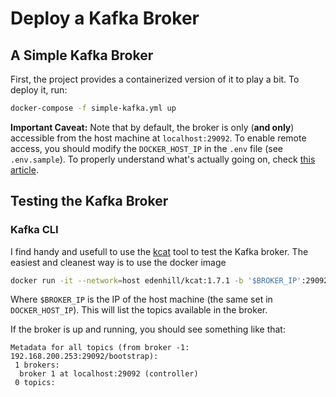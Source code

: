 # Deploy a Kafka Broker

## A Simple Kafka Broker

First, the project provides a containerized version of it to play a bit. To deploy it, run:

```bash
docker-compose -f simple-kafka.yml up
```

**Important Caveat:** Note that by default, the broker is only (**and only**) accessible from the host machine at `localhost:29092`. To enable remote access, you should modify the `DOCKER_HOST_IP` in the `.env` file (see `.env.sample`). To properly understand what's actually going on, check [this article](https://rmoff.net/2018/08/02/kafka-listeners-explained).


## Testing the Kafka Broker

### Kafka CLI

I find handy and usefull to use the [kcat](https://github.com/edenhill/kcat#running-in-docker) tool to test the Kafka broker. The easiest and cleanest way is to use the docker image

```bash
docker run -it --network=host edenhill/kcat:1.7.1 -b '$BROKER_IP':29092 -L
```

Where `$BROKER_IP` is the IP of the host machine (the same set in `DOCKER_HOST_IP`). This will list the topics available in the broker. 

If the broker is up and running, you should see something like that:

```source
Metadata for all topics (from broker -1: 192.168.200.253:29092/bootstrap):
 1 brokers:
  broker 1 at localhost:29092 (controller)
 0 topics:
```
